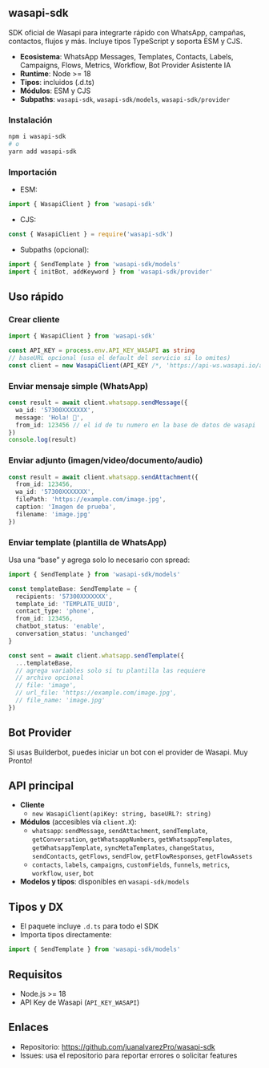 ## wasapi-sdk

SDK oficial de Wasapi para integrarte rápido con WhatsApp, campañas, contactos, flujos y más. Incluye tipos TypeScript y soporta ESM y CJS.

- **Ecosistema**: WhatsApp Messages, Templates, Contacts, Labels, Campaigns, Flows, Metrics, Workflow, Bot Provider Asistente IA
- **Runtime**: Node >= 18
- **Tipos**: incluidos (.d.ts)
- **Módulos**: ESM y CJS
- **Subpaths**: `wasapi-sdk`, `wasapi-sdk/models`, `wasapi-sdk/provider`

### Instalación

```bash
npm i wasapi-sdk
# o
yarn add wasapi-sdk
```

### Importación

- ESM:
```ts
import { WasapiClient } from 'wasapi-sdk'
```

- CJS:
```js
const { WasapiClient } = require('wasapi-sdk')
```

- Subpaths (opcional):
```ts
import { SendTemplate } from 'wasapi-sdk/models'
import { initBot, addKeyword } from 'wasapi-sdk/provider'
```

## Uso rápido

### Crear cliente
```ts
import { WasapiClient } from 'wasapi-sdk'

const API_KEY = process.env.API_KEY_WASAPI as string
// baseURL opcional (usa el default del servicio si lo omites)
const client = new WasapiClient(API_KEY /*, 'https://api-ws.wasapi.io/api/v1' */)
```

### Enviar mensaje simple (WhatsApp)
```ts
const result = await client.whatsapp.sendMessage({
  wa_id: '57300XXXXXXX',
  message: 'Hola! 👋',
  from_id: 123456 // el id de tu numero en la base de datos de wasapi
})
console.log(result)
```

### Enviar adjunto (imagen/video/documento/audio)
```ts
const result = await client.whatsapp.sendAttachment({
  from_id: 123456,
  wa_id: '57300XXXXXXX',
  filePath: 'https://example.com/image.jpg',
  caption: 'Imagen de prueba',
  filename: 'image.jpg'
})
```

### Enviar template (plantilla de WhatsApp)
Usa una “base” y agrega solo lo necesario con spread:
```ts
import { SendTemplate } from 'wasapi-sdk/models'

const templateBase: SendTemplate = {
  recipients: '57300XXXXXXX',
  template_id: 'TEMPLATE_UUID',
  contact_type: 'phone',
  from_id: 123456,
  chatbot_status: 'enable',
  conversation_status: 'unchanged'
}

const sent = await client.whatsapp.sendTemplate({
  ...templateBase,
  // agrega variables solo si tu plantilla las requiere
  // archivo opcional
  // file: 'image',
  // url_file: 'https://example.com/image.jpg',
  // file_name: 'image.jpg'
})
```

## Bot Provider
Si usas Builderbot, puedes iniciar un bot con el provider de Wasapi. Muy Pronto!


## API principal
- **Cliente**
  - `new WasapiClient(apiKey: string, baseURL?: string)`
- **Módulos** (accesibles vía `client.X`):
  - `whatsapp`: `sendMessage`, `sendAttachment`, `sendTemplate`, `getConversation`, `getWhatsappNumbers`, `getWhatsappTemplates`, `getWhatsappTemplate`, `syncMetaTemplates`, `changeStatus`, `sendContacts`, `getFlows`, `sendFlow`, `getFlowResponses`, `getFlowAssets`
  - `contacts`, `labels`, `campaigns`, `customFields`, `funnels`, `metrics`, `workflow`, `user`, `bot`
- **Modelos y tipos**: disponibles en `wasapi-sdk/models`

## Tipos y DX
- El paquete incluye `.d.ts` para todo el SDK
- Importa tipos directamente:
```ts
import { SendTemplate } from 'wasapi-sdk/models'
```

## Requisitos
- Node.js >= 18
- API Key de Wasapi (`API_KEY_WASAPI`)


## Enlaces
- Repositorio: https://github.com/juanalvarezPro/wasapi-sdk
- Issues: usa el repositorio para reportar errores o solicitar features



